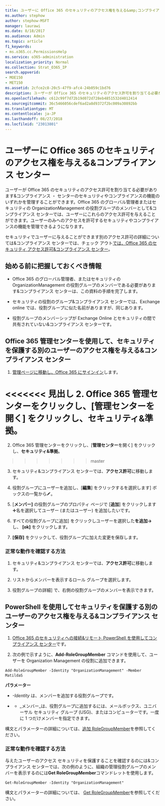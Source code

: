 ```yaml
---
title: ユーザーに Office 365 のセキュリティのアクセス権を与える&amp;コンプライアンス センター
ms.author: stephow
author: stephow-MSFT
manager: laurawi
ms.date: 8/18/2017
ms.audience: Admin
ms.topic: article
f1_keywords:
- ms.o365.cc.PermissionsHelp
ms.service: o365-administration
localization_priority: Normal
ms.collection: Strat_O365_IP
search.appverid:
- MOE150
- MET150
ms.assetid: 2cfce2c8-20c5-47f9-afc4-24b059c1bd76
description: ユーザーが Office 365 のセキュリティのアクセス許可を割り当てる必要があります&amp;コンプライアンス ・ センターのセキュリティやコンプライアンスの機能のいずれかを管理することができます。
ms.openlocfilehash: c612c99f7d72b19d072d728eb4851532d4012414
ms.sourcegitcommit: 36c5466056cdef6ad2a8d9372f2bc009a30892bb
ms.translationtype: MT
ms.contentlocale: ja-JP
ms.lasthandoff: 08/27/2018
ms.locfileid: "23013801"
---
```

# <a name="give-users-access-to-the-office-365-security-amp-compliance-center"></a>ユーザーに Office 365 のセキュリティのアクセス権を与える&amp;コンプライアンス センター

ユーザーが Office 365 のセキュリティのアクセス許可を割り当てる必要があります&amp;コンプライアンス ・ センターのセキュリティやコンプライアンスの機能のいずれかを管理することができます。Office 365 のグローバル管理者またはセキュリティの OrganizationManagement の役割グループのメンバーとして&amp;コンプライアンス センターでは、ユーザーにこれらのアクセス許可を与えることができます。ユーザーのみへのアクセスを許可するセキュリティやコンプライアンスの機能を管理できるようになります。 
  
セキュリティでユーザーに与えることができます別のアクセス許可の詳細については&amp;コンプライアンス センターでは、チェック アウト[では、Office 365 のセキュリティ アクセス許可&amp;コンプライアンス センター](permissions-in-the-security-and-compliance-center.md)。
  
## <a name="what-do-you-need-to-know-before-you-begin"></a>始める前に把握しておくべき情報

- Office 365 のグローバル管理者、またはセキュリティの OrganizationManagement の役割グループのメンバーである必要があります&amp;コンプライアンス センターは、この資料の手順を完了します。
    
- セキュリティの役割のグループ&amp;コンプライアンス センターでは、Exchange online では、役割グループに似た名前がありますが、同じあります。 
    
- 役割グループのメンバーシップが Exchange Online とセキュリティの間で共有されていない&amp;コンプライアンス センターです。
    
## <a name="use-the-office-365-admin-center-to-give-another-user-access-to-the-security-amp-compliance-center"></a>Office 365 管理センターを使用して、セキュリティを保護する別のユーザーのアクセス権を与える&amp;コンプライアンス センター

1. [管理ページに移動し、Office 365 にサインイン](https://go.microsoft.com/fwlink/p/?LinkId=525275)します。
    
<<<<<<< 見出し
2. Office 365 管理センターをクリックし、[**管理センター**を開く] をクリックし、**セキュリティ&amp;準拠**。 
=======
2. Office 365 管理センターをクリックし、[**管理センター**を開く] をクリックし、**セキュリティ&amp;準拠**。 
>>>>>>> master
    
3. セキュリティ&amp;コンプライアンス センターでは、**アクセス許可**に移動します。
    
4. 役割グループにユーザーを追加し、[**編集**] をクリックするを選択します] ボックスの一覧から![の編集アイコン](media/O365_MDM_CreatePolicy_EditIcon.gif)。
    
5. [**メンバー]** の役割グループのプロパティ ページで [**追加**] をクリックします![アイコンの追加](media/ITPro-EAC-AddIcon.gif)名を選択してユーザー (またはユーザー) を追加したいです。 
    
6. すべての役割グループに追加] をクリックしユーザーを選択した**を追加-\>** し、 **[ok]** をクリックします。
    
7. **[保存]** をクリックして、役割グループに加えた変更を保存します。 
    
### <a name="how-do-you-know-this-worked"></a>正常な動作を確認する方法

1. セキュリティ&amp;コンプライアンス センターでは、**アクセス許可**に移動します。
    
2. リストからメンバーを表示するロール グループを選択します。
    
3. 役割グループの詳細] で、右側の役割グループのメンバーを表示できます。
    
## <a name="use-powershell-to-give-another-user-access-to-the-security-amp-compliance-center"></a>PowerShell を使用してセキュリティを保護する別のユーザーのアクセス権を与える&amp;コンプライアンス センター

1. [Office 365 のセキュリティへの接続&amp;リモート PowerShell を使用してコンプライアンス センター](https://go.microsoft.com/fwlink/p/?LinkID=627084)です。
    
2. 次の例で示すように、**Add-RoleGroupMember** コマンドを使用して、ユーザーを Organization Management の役割に追加できます。 
    
  ```
  Add-RoleGroupMember -Identity "OrganizationManagement" -Member MatildaS
  
  ```

 **パラメーター**
  
-  _-Identity_ は、メンバーを追加する役割グループです。 
    
- - _メンバー_は、役割グループに追加するには、メールボックス、ユニバーサル セキュリティ グループ (USG)、またはコンピューターです。一度に 1 つだけメンバーを指定できます。 
    
構文とパラメーターの詳細については、[追加 RoleGroupMember](https://go.microsoft.com/fwlink/p/?LinkId=510859)を参照してください。
  
### <a name="how-do-you-know-this-worked"></a>正常な動作を確認する方法

与えたユーザーのアクセス セキュリティを保護することを確認するのには&amp;コンプライアンス センターでは、次の例のように、組織の管理役割グループのメンバーを表示するのには**Get RoleGroupMember**コマンドレットを使用します。 
  
```
Get-RoleGroupMember -Identity "OrganizationManagement"

```

構文とパラメーターの詳細については、 [Get RoleGroupMember](https://go.microsoft.com/fwlink/p/?LinkId=510860)を参照してください。
  

